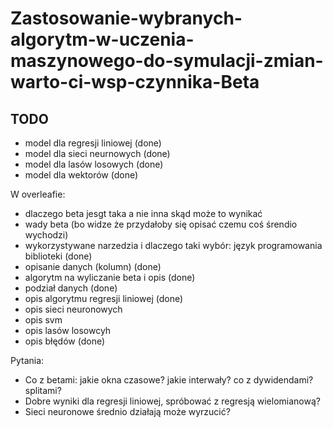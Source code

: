 # Zastosowanie-wybranych-algorytm-w-uczenia-maszynowego-do-symulacji-zmian-warto-ci-wsp-czynnika-Beta

## TODO

* model dla regresji liniowej (done)
* model dla sieci neurnowych (done)
* model dla lasów losowych (done)
* model dla wektorów (done)

W overleafie:

* dlaczego beta jesgt taka a nie inna skąd może to wynikać
* wady beta (bo widze że przydałoby się opisać czemu coś śrendio wychodzi)
* wykorzystywane narzedzia i dlaczego taki wybór: język programowania biblioteki (done)
* opisanie danych (kolumn) (done)
* algorytm na wyliczanie beta i opis (done)
* podział danych (done)
* opis algorytmu regresji liniowej (done)
* opis sieci neuronowych
* opis svm
* opis lasów losowcyh
* opis błędów (done)

Pytania:

* Co z betami: jakie okna czasowe? jakie interwały? co z dywidendami? splitami?
* Dobre wyniki dla regresji liniowej, spróbować z regresją wielomianową?
* Sieci neuronowe średnio działają może wyrzucić?